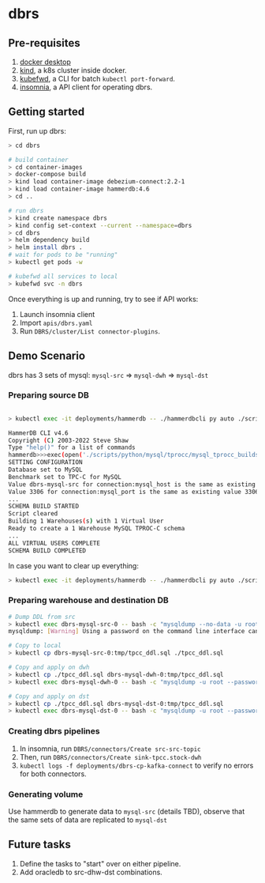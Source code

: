# dbrs

## Pre-requisites

1. [docker desktop](https://www.docker.com/products/docker-desktop/)
2. [kind](https://kind.sigs.k8s.io/), a k8s cluster inside docker.
3. [kubefwd](https://github.com/txn2/kubefwd), a CLI for batch `kubectl port-forward`.
4. [insomnia](https://github.com/Kong/insomnia), a API client for operating dbrs.

## Getting started

First, run up dbrs:

```bash
> cd dbrs

# build container
> cd container-images
> docker-compose build
> kind load container-image debezium-connect:2.2-1
> kind load container-image hammerdb:4.6
> cd ..

# run dbrs
> kind create namespace dbrs
> kind config set-context --current --namespace=dbrs
> cd dbrs
> helm dependency build
> helm install dbrs .
# wait for pods to be "running"
> kubectl get pods -w

# kubefwd all services to local
> kubefwd svc -n dbrs
```

Once everything is up and running, try to see if API works:

1. Launch insomnia client
2. Import `apis/dbrs.yaml`
3. Run `DBRS/cluster/List connector-plugins`.

## Demo Scenario

dbrs has 3 sets of mysql: `mysql-src` => `mysql-dwh` => `mysql-dst`

### Preparing source DB

```bash

> kubectl exec -it deployments/hammerdb -- ./hammerdbcli py auto ./scripts/python/mysql/tprocc/mysql_tprocc_buildschema.py

HammerDB CLI v4.6
Copyright (C) 2003-2022 Steve Shaw
Type "help()" for a list of commands
hammerdb>>>exec(open('./scripts/python/mysql/tprocc/mysql_tprocc_buildschema.py').read())
SETTING CONFIGURATION
Database set to MySQL
Benchmark set to TPC-C for MySQL
Value dbrs-mysql-src for connection:mysql_host is the same as existing value dbrs-mysql-src, no change made
Value 3306 for connection:mysql_port is the same as existing value 3306, no change made
...
SCHEMA BUILD STARTED
Script cleared
Building 1 Warehouses(s) with 1 Virtual User
Ready to create a 1 Warehouse MySQL TPROC-C schema
...
ALL VIRTUAL USERS COMPLETE
SCHEMA BUILD COMPLETED
```

In case you want to clear up everything:

```bash
> kubectl exec -it deployments/hammerdb -- ./hammerdbcli py auto ./scripts/python/mysql/tprocc/mysql_tprocc_deleteschema.py
```

### Preparing warehouse and destination DB

```bash
# Dump DDL from src
> kubectl exec dbrs-mysql-src-0 -- bash -c "mysqldump --no-data -u root --password=passw0rd tpcc > /tmp/tpcc_ddl.sql"
mysqldump: [Warning] Using a password on the command line interface can be insecure.

# Copy to local
> kubectl cp dbrs-mysql-src-0:tmp/tpcc_ddl.sql ./tpcc_ddl.sql

# Copy and apply on dwh
> kubectl cp ./tpcc_ddl.sql dbrs-mysql-dwh-0:tmp/tpcc_ddl.sql
> kubectl exec dbrs-mysql-dwh-0 -- bash -c "mysqldump -u root --password=passw0rd tpcc < /tmp/tpcc_ddl.sql"

# Copy and apply on dst
> kubectl cp ./tpcc_ddl.sql dbrs-mysql-dst-0:tmp/tpcc_ddl.sql
> kubectl exec dbrs-mysql-dst-0 -- bash -c "mysqldump -u root --password=passw0rd tpcc < /tmp/tpcc_ddl.sql"
```

### Creating dbrs pipelines

1. In insomnia, run `DBRS/connectors/Create src-src-topic`
2. Then, run `DBRS/connectors/Create sink-tpcc.stock-dwh`
3. `kubectl logs -f deployments/dbrs-cp-kafka-connect` to verify no errors for both connectors.

### Generating volume

 Use hammerdb to generate data to `mysql-src` (details TBD), observe that the same sets of data are replicated to `mysql-dst`


## Future tasks

1. Define the tasks to "start" over on either pipeline.
2. Add oracledb to src-dhw-dst combinations.
